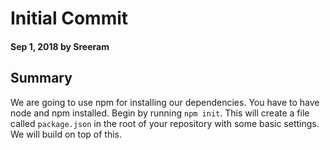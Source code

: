 # Initial Commit

#### Sep 1, 2018 by Sreeram

## Summary

We are going to use npm for installing our dependencies. You have to have node and npm installed. Begin by running `npm init`. 
This will create a file called `package.json` in the root of your repository with some basic settings. We will build on top of this.
